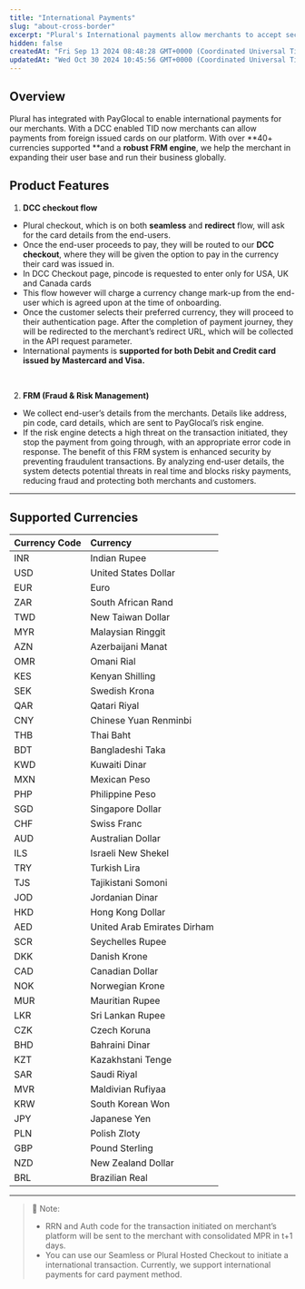 ```yaml
---
title: "International Payments"
slug: "about-cross-border"
excerpt: "Plural's International payments allow merchants to accept secure international transactions"
hidden: false
createdAt: "Fri Sep 13 2024 08:48:28 GMT+0000 (Coordinated Universal Time)"
updatedAt: "Wed Oct 30 2024 10:45:56 GMT+0000 (Coordinated Universal Time)"
---
```

## Overview

Plural has integrated with PayGlocal to enable international payments for our merchants. With a DCC enabled TID now merchants can allow payments from foreign issued cards on our platform. With over **40+ currencies supported **and a **robust FRM engine**, we help the merchant in expanding their user base and run their business globally.

## Product Features

1. **DCC checkout flow**

- Plural checkout, which is on both **seamless** and **redirect** flow, will ask for the card details from the end-users.
- Once the end-user proceeds to pay, they will be routed to our **DCC checkout**, where they will be given the option to pay in the currency their card was issued in.
- In DCC Checkout page, pincode is requested to enter only for USA, UK and Canada cards
- This flow however will charge a currency change mark-up from the end-user which is agreed upon at the time of onboarding.
- Once the customer selects their preferred currency, they will proceed to their authentication page. After the completion of payment journey, they will be redirected to the merchant’s redirect URL, which will be collected in the API request parameter.
- International payments is **supported for both Debit and Credit card issued by Mastercard and Visa.**

<br />

2. **FRM (Fraud & Risk Management)**

- We collect end-user’s details from the merchants. Details like address, pin code, card details, which are sent to PayGlocal’s risk engine.
- If the risk engine detects a high threat on the transaction initiated, they stop the payment from going through, with an appropriate error code in response. The benefit of this FRM system is enhanced security by preventing fraudulent transactions. By analyzing end-user details, the system detects potential threats in real time and blocks risky payments, reducing fraud and protecting both merchants and customers.

***

## Supported Currencies

| Currency Code | Currency                    |
| :------------ | :-------------------------- |
| INR           | Indian Rupee                |
| USD           | United States Dollar        |
| EUR           | Euro                        |
| ZAR           | South African Rand          |
| TWD           | New Taiwan Dollar           |
| MYR           | Malaysian Ringgit           |
| AZN           | Azerbaijani Manat           |
| OMR           | Omani Rial                  |
| KES           | Kenyan Shilling             |
| SEK           | Swedish Krona               |
| QAR           | Qatari Riyal                |
| CNY           | Chinese Yuan Renminbi       |
| THB           | Thai Baht                   |
| BDT           | Bangladeshi Taka            |
| KWD           | Kuwaiti Dinar               |
| MXN           | Mexican Peso                |
| PHP           | Philippine Peso             |
| SGD           | Singapore Dollar            |
| CHF           | Swiss Franc                 |
| AUD           | Australian Dollar           |
| ILS           | Israeli New Shekel          |
| TRY           | Turkish Lira                |
| TJS           | Tajikistani Somoni          |
| JOD           | Jordanian Dinar             |
| HKD           | Hong Kong Dollar            |
| AED           | United Arab Emirates Dirham |
| SCR           | Seychelles Rupee            |
| DKK           | Danish Krone                |
| CAD           | Canadian Dollar             |
| NOK           | Norwegian Krone             |
| MUR           | Mauritian Rupee             |
| LKR           | Sri Lankan Rupee            |
| CZK           | Czech Koruna                |
| BHD           | Bahraini Dinar              |
| KZT           | Kazakhstani Tenge           |
| SAR           | Saudi Riyal                 |
| MVR           | Maldivian Rufiyaa           |
| KRW           | South Korean Won            |
| JPY           | Japanese Yen                |
| PLN           | Polish Zloty                |
| GBP           | Pound Sterling              |
| NZD           | New Zealand Dollar          |
| BRL           | Brazilian Real              |

***

> 📘 Note:
> 
> - RRN and Auth code for the transaction initiated on merchant’s platform will be sent to the merchant with consolidated MPR in t+1 days.
> - You can use our Seamless or Plural Hosted Checkout to initiate a international transaction. Currently, we support international payments for card payment method.
